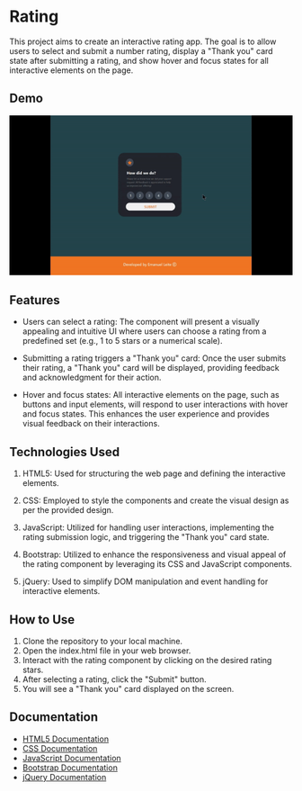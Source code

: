 # Rating

This project aims to create an interactive rating app. The goal is to allow users to select and submit a number rating, display a "Thank you" card state after submitting a rating, and show hover and focus states for all interactive elements on the page.

## Demo

![Interactive Rating Component Demo](imagenes/RatingAppGif.gif)

## Features

- Users can select a rating: The component will present a visually appealing and intuitive UI where users can choose a rating from a predefined set (e.g., 1 to 5 stars or a numerical scale).

- Submitting a rating triggers a "Thank you" card: Once the user submits their rating, a "Thank you" card will be displayed, providing feedback and acknowledgment for their action.

- Hover and focus states: All interactive elements on the page, such as buttons and input elements, will respond to user interactions with hover and focus states. This enhances the user experience and provides visual feedback on their interactions.

## Technologies Used

1. HTML5: Used for structuring the web page and defining the interactive elements.

2. CSS: Employed to style the components and create the visual design as per the provided design.

3. JavaScript: Utilized for handling user interactions, implementing the rating submission logic, and triggering the "Thank you" card state.

4. Bootstrap: Utilized to enhance the responsiveness and visual appeal of the rating component by leveraging its CSS and JavaScript components.

5. jQuery: Used to simplify DOM manipulation and event handling for interactive elements.

## How to Use

1. Clone the repository to your local machine.
2. Open the index.html file in your web browser.
3. Interact with the rating component by clicking on the desired rating stars.
4. After selecting a rating, click the "Submit" button.
5. You will see a "Thank you" card displayed on the screen.

## Documentation

- [HTML5 Documentation](https://developer.mozilla.org/en-US/docs/Web/Guide/HTML/HTML5)
- [CSS Documentation](https://developer.mozilla.org/en-US/docs/Web/CSS)
- [JavaScript Documentation](https://developer.mozilla.org/en-US/docs/Web/JavaScript)
- [Bootstrap Documentation](https://getbootstrap.com/docs/)
- [jQuery Documentation](https://api.jquery.com/)

